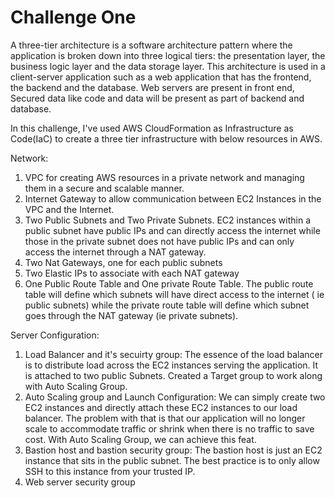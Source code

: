 # Challenge One

A three-tier architecture is a software architecture pattern where the application is broken down into three logical tiers: the presentation layer, the business logic layer and the data storage layer. This architecture is used in a client-server application such as a web application that has the frontend, the backend and the database. Web servers are present in front end, Secured data like code and data will be present as part of backend and database.

In this challenge, I've used AWS CloudFormation as Infrastructure as Code(IaC) to create a three tier infrastructure with below resources in AWS.

Network:
1) VPC for creating AWS resources in a private network and managing them in a secure and scalable manner.
2) Internet Gateway to allow communication between EC2 Instances in the VPC and the Internet.
3) Two Public Subnets and Two Private Subnets. EC2 instances within a public subnet have public IPs and can directly access the internet while those in the private subnet does not have public IPs and can only access the internet through a NAT gateway.
4) Two Nat Gateways, one for each public subnets
5) Two Elastic IPs to associate with each NAT gateway
6) One Public Route Table and One private Route Table. The public route table will define which subnets will have direct access to the internet ( ie public subnets) while the private route table will define which subnet goes through the NAT gateway (ie private subnets).


Server Configuration:
1) Load Balancer and it's secuirty group:
        The essence of the load balancer is to distribute load across the EC2 instances serving the application. It is attached to two public Subnets. Created a Target group to work along with Auto Scaling Group.
2) Auto Scaling group and Launch Configuration:
        We can simply create two EC2 instances and directly attach these EC2 instances to our load balancer. The problem with that is that our application will no longer scale to accommodate traffic or shrink when there is no traffic to save cost. With Auto Scaling Group, we can achieve this feat. 
3) Bastion host and bastion security group:
        The bastion host is just an EC2 instance that sits in the public subnet. The best practice is to only allow SSH to this instance from your trusted IP.
4) Web server security group



